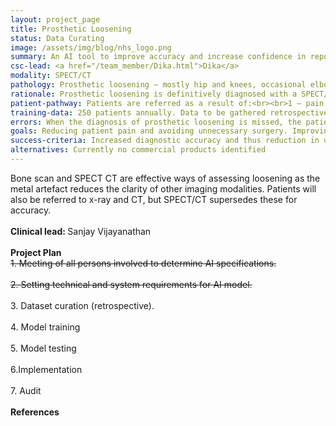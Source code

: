 ```yaml
---
layout: project_page
title: Prosthetic Loosening
status: Data Curating
image: /assets/img/blog/nhs_logo.png
summary: An AI tool to improve accuracy and increase confidence in reporting of prosthetic loosening.
csc-lead: <a href="/team_member/Dika.html">Dika</a>
modality: SPECT/CT
pathology: Prosthetic loosening – mostly hip and knees, occasional elbow and shoulder.
rationale: Prosthetic loosening is definitively diagnosed with a SPECT/CT. Around 40% of cases are not obvious and in 20% of cases the report is changed with further consultation. An AI tool would help in accuracy and increase confidence in reporting.
patient-pathway: Patients are referred as a result of:<br><br>1 – pain in the replacement site<br>2 – x-ray investigations suggest loosening<br><br>Patients are referred from orthopaedics and surgery to consider replacement of a prosthesis or to revise the replacement. Next steps are decided by SPECT/CT reports. SPECT/CT is also used for surveillance so imaging is repeated in intervals.
training-data: 250 patients annually. Data to be gathered retrospectively.
errors: When the diagnosis of prosthetic loosening is missed, the patient remains in chronic (severe) pain for a prolonged amount of time. When the diagnosis of prosthetic loosening is incorrect, patient undergoes unnecessary surgery.
goals: Reducing patient pain and avoiding unnecessary surgery. Improving diagnosis speed and accuracy.
success-criteria: Increased diagnostic accuracy and thus reduction in unnecessary surgery, increase in speed with which loosening is diagnosed.
alternatives: Currently no commercial products identified
---
```

Bone scan and SPECT CT are effective ways of assessing loosening as the metal artefact reduces the clarity of other imaging modalities. Patients will also be referred to x-ray and CT, but SPECT/CT supersedes these for accuracy.
<br>
<br>
<b>Clinical lead: </b>Sanjay Vijayanathan
<br>
<br>
<b>Project Plan</b><br> <strike> 1.	Meeting of all persons involved to determine AI specifications. <br><br> 2.	Setting technical and system requirements for AI model. <br> <br> </strike> 3. Dataset curation (retrospective). <br><br> 4.	Model training<br><br>5.	Model testing <br><br>6.Implementation <br><br>7. Audit 
<br>
<br>
<b>References</b>